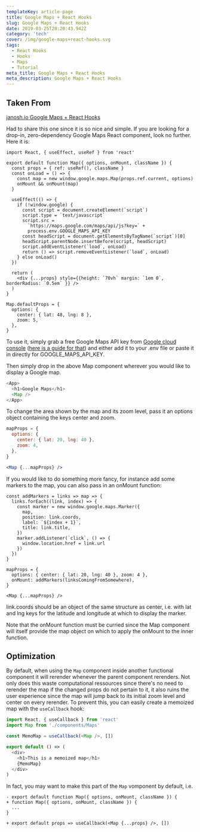 ```yaml
---
templateKey: article-page
title: Google Maps + React Hooks
slug: Google Maps + React Hooks
date: 2019-03-25T20:20:43.942Z
category: 'tech'
cover: /img/google-maps+react-hooks.svg
tags:
  - React Hooks
  - Hooks
  - Maps
  - Tutorial
meta_title: Google Maps + React Hooks
meta_description: Google Maps + React Hooks 
---
```


## Taken From

[janosh.io Google Maps + React Hooks ](https://janosh.io/blog/google-maps+react-hooks)

Had to share this one since it is so nice and simple. If you are looking for a drop-in, zero-dependency Google Maps React component, look no further. Here it is:

```jsx:title=src/components/Maps
import React, { useEffect, useRef } from 'react'

export default function Map({ options, onMount, className }) {
  const props = { ref: useRef(), className }
  const onLoad = () => {
    const map = new window.google.maps.Map(props.ref.current, options)
    onMount && onMount(map)
  }

  useEffect(() => {
    if (!window.google) {
      const script = document.createElement(`script`)
      script.type = `text/javascript`
      script.src =
        `https://maps.google.com/maps/api/js?key=` +
        process.env.GOOGLE_MAPS_API_KEY
      const headScript = document.getElementsByTagName(`script`)[0]
      headScript.parentNode.insertBefore(script, headScript)
      script.addEventListener(`load`, onLoad)
      return () => script.removeEventListener(`load`, onLoad)
    } else onLoad()
  })

  return (
    <div {...props} style={{height: `70vh` margin: `1em 0`, borderRadius: `0.5em` }} />
  )
}

Map.defaultProps = {
  options: {
    center: { lat: 48, lng: 8 },
    zoom: 5,
  },
}
```

To use it, simply grab a free Google Maps API key from [Google cloud console](https://console.cloud.google.com) ([here is a guide for that](https://developers.google.com/maps/documentation/javascript/get-api-key)) and either add it to your .env file or paste it in directly for GOOGLE_MAPS_API_KEY.

Then simply drop in the above Map component wherever you would like to display a Google map.

```jsx{7}:title=src/app.js
<App>
  <h1>Google Maps</h1>
  <Map />
</App>
```

To change the area shown by the map and its zoom level, pass it an options object containing the keys center and zoom.

```jsx
mapProps = {
  options: {
    center: { lat: 20, lng: 40 },
    zoom: 4,
  },
}

<Map {...mapProps} />
```

If you would like to do something more fancy, for instance add some markers to the map, you can also pass in an onMount function:

```jsx{17}
const addMarkers = links => map => {
  links.forEach((link, index) => {
    const marker = new window.google.maps.Marker({
      map,
      position: link.coords,
      label: `${index + 1}`,
      title: link.title,
    })
    marker.addListener(`click`, () => {
      window.location.href = link.url
    })
  })
}

mapProps = {
  options: { center: { lat: 20, lng: 40 }, zoom: 4 },
  onMount: addMarkers(linksComingFromSomewhere),
}

<Map {...mapProps} />
```

link.coords should be an object of the same structure as center, i.e. with lat and lng keys for the latitude and longitude at which to display the marker.

Note that the onMount function must be curried since the Map component will itself provide the map object on which to apply the onMount to the inner function.

## Optimization

By default, when using the `Map` component inside another functional component it will rerender whenever the parent component rerenders. Not only does this waste computational ressources since there's no need to rerender the map if the changed props do not pertain to it, it also ruins the user experience since the map will jump back to its initial zoom level and center on every rerender. To prevent this, you can easily create a memoized map with the `useCallback` hook:

```jsx{1,4,9}:title=src/app.js
import React, { useCallback } from 'react'
import Map from './components/Maps'

const MemoMap = useCallback(<Map />, [])

export default () => (
  <div>
    <h1>This is a memoized map</h1>
    {MemoMap}
  </div>
)
```

In fact, you may want to make this part of the `Map` vomponent by default, i.e.

```diff{36}:title=src/components/Maps
- export default function Map({ options, onMount, className }) {
+ function Map({ options, onMount, className }) {
  ...
}

+ export default props => useCallback(<Map {...props} />, [])
```
